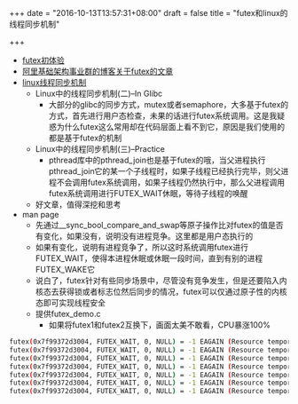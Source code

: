 +++
date = "2016-10-13T13:57:31+08:00"
draft = false
title = "futex和linux的线程同步机制"

+++


* [futex初体验](http://blog.csdn.net/nellson/article/details/5400360#)
* [阿里基础架构事业群的博客关于futex的文章](http://blog.sina.com.cn/s/blog_e59371cc0102v29b.html)
* [linux线程同步机制](http://www.dbafree.net/?p=1128)
	* Linux中的线程同步机制(二)–In Glibc
		* 大部分的glibc的同步方式，mutex或者semaphore，大多基于futex的方式，首先进行用户态检查，未果的话进行futex系统调用。这是我疑惑为什么futex这么常用却在代码层面上看不到它，原因是我们使用的都是基于futex的机制
	* Linux中的线程同步机制(三)–Practice
		* pthread库中的pthread_join也是基于futex的哦，当父进程执行pthread_join它的某一个子线程时，如果子线程已经执行完毕，则父进程不会调用futex系统调用，如果子线程仍然执行中，那么父进程调用futex系统调用进行FUTEX_WAIT休眠，等待子线程的唤醒
	* 好文章，值得深挖和思考
* man page
	* 先通过__sync_bool_compare_and_swap等原子操作比对futex的值是否有变化，如果没有，说明没有进程竞争。这里都是用户态执行的
	* 如果有变化，说明有进程竞争了，所以这时系统调用futex进行FUTEX_WAIT，使得本进程休眠或休眠一段时间，直到有别的进程FUTEX_WAKE它
	* 说白了，futex针对有些同步场景中，尽管没有竞争发生，但是还要陷入内核态去获得锁或者标志位然后同步的情况，futex可以仅通过原子性的内核态即可实现线程安全
	* 提供futex_demo.c
		* 如果将futex1和futex2互换下，画面太美不敢看，CPU暴涨100%

```bash
futex(0x7f99372d3004, FUTEX_WAIT, 0, NULL) = -1 EAGAIN (Resource temporarily unavailable)
futex(0x7f99372d3004, FUTEX_WAIT, 0, NULL) = -1 EAGAIN (Resource temporarily unavailable)
futex(0x7f99372d3004, FUTEX_WAIT, 0, NULL) = -1 EAGAIN (Resource temporarily unavailable)
futex(0x7f99372d3004, FUTEX_WAIT, 0, NULL) = -1 EAGAIN (Resource temporarily unavailable)
futex(0x7f99372d3004, FUTEX_WAIT, 0, NULL) = -1 EAGAIN (Resource temporarily unavailable)
futex(0x7f99372d3004, FUTEX_WAIT, 0, NULL) = -1 EAGAIN (Resource temporarily unavailable)
futex(0x7f99372d3004, FUTEX_WAIT, 0, NULL) = -1 EAGAIN (Resource temporarily unavailable)
```


